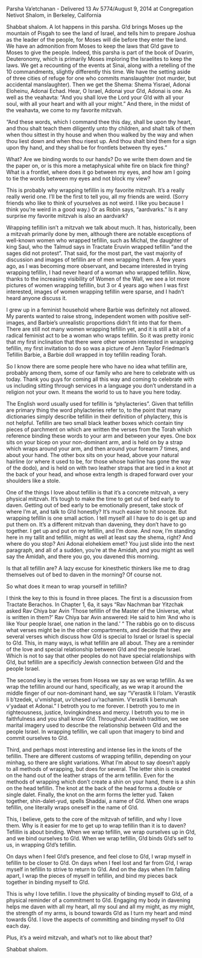 Parsha Va’etchanan - Delivered 13 Av 5774/August 9, 2014 at Congregation Netivot Shalom, in Berkeley, California

Shabbat shalom. A lot happens in this parsha. G!d brings Moses up the mountain of Pisgah to see the land of Israel, and tells him to prepare Joshua as the leader of the people, for Moses will die before they enter the land. We have an admonition from Moses to keep the laws that G!d gave to Moses to give the people. Indeed, this parsha is part of the book of Dvarim, Deuteronomy, which is primarily Moses imploring the Israelites to keep the laws. We get a recounting of the events at Sinai, along with a retelling of the 10 commandments, slightly differently this time. We have the setting aside of three cities of refuge for one who commits manslaughter (not murder, but accidental manslaughter). Then we get the Shema: Shema Yisrael, Adonai Eloheinu, Adonai Echad. Hear, O Israel, Adonai your G!d, Adonai is one. As well as the veahavta: “And you shall love the Lord your G!d with all your soul, with all your heart and with all your might.” And there, in the midst of the veahavta, we come to my favorite mitzvah.

“And these words, which I command thee this day, shall be upon thy heart, and thou shalt teach them diligently unto thy children, and shalt talk of them when thou sittest in thy house and when thou walked by the way and when thou liest down and when thou risest up. And thou shalt bind them for a sign upon thy hand, and they shall be for frontlets between thy eyes.”

What? Are we binding words to our hands? Do we write them down and tie the paper on, or is this more a metaphysical white fire on black fire thing? What is a frontlet, where does it go between my eyes, and how am I going to tie the words between my eyes and not block my view?

This is probably why wrapping tefillin is my favorite mitzvah. It’s a really really werid one. I’ll be the first to tell you, all my friends are weird. (Sorry friends who like to think of yourselves as not weird. I like you because I think you’re weird in a good way.) Or as Robin says, “aardvarks.” Is it any surprise my favorite mitzvah is also an aardvark?

Wrapping tefillin isn’t a mitzvah we talk about much. It has, historically, been a mitzvah primarily done by men, although there are notable exceptions of well-known women who wrapped tefillin, such as Michal, the daughter of king Saul, who the Talmud says in Tractate Eruvin wrapped tefillin “and the sages did not protest”. That said, for the most part, the vast majority of discussion and images of tefillin are of men wrapping them. A few years ago, as I was becoming more observant, and became interested in trying wrapping tefillin, I had never heard of a woman who wrapped tefillin. Now, thanks to the increasing visibility of Women of the Wall, we see a lot more pictures of women wrapping tefillin, but 3 or 4 years ago when I was first interested, images of women wrapping tefillin were sparse, and I hadn’t heard anyone discuss it.

I grew up in a feminist household where Barbie was definitely not allowed. My parents wanted to raise strong, independent women with positive self-images, and Barbie’s unrealistic proportions didn’t fit into that for them. There are still not many women wrapping tefillin yet, and it is still a bit of a radical feminist act to be a woman who wraps tefillin. So it was pretty ironic that my first inclination that there were other women interested in wrapping tefillin, my first invitation to do so was a picture of Jenn Taylor Friedman’s Tefillin Barbie, a Barbie doll wrapped in toy tefillin reading Torah.

So I know there are some people here who have no idea what tefillin are, probably among them, some of our family who are here to celebrate with us today. Thank you guys for coming all this way and coming to celebrate with us including sitting through services in a language you don’t understand in a religion not your own. It means the world to us to have you here today.

The English word usually used for tefillin is “phylacteries”. Given that tefillin are primary thing the word phylacteries refer to, to the point that many dictionaries simply describe tefillin in their definition of phylactery, this is not helpful. Tefillin are two small black leather boxes which contain tiny pieces of parchment on which are written the verses from the Torah which reference binding these words to your arm and between your eyes. One box sits on your bicep on your non-dominant arm, and is held on by a strap which wraps around your arm, and then around your forearm 7 times, and about your hand. The other box sits on your head, above your natural hairline (or where it used to be, for those whose hairline has gone the way of the dodo), and is held on with two leather straps that are tied in a knot at the back of your head, and whose extra length is draped forward over your shoulders like a stole.

One of the things I love about tefillin is that it’s a concrete mitzvah, a very physical mitzvah. It’s tough to make the time to get out of bed early to daven. Getting out of bed early to be emotionally present, take stock of where I’m at, and talk to G!d honestly? It’s much easier to hit snooze. But wrapping tefillin is one small action. I tell myself all I have to do is get up and put them on. It’s a different mitzvah than davening, they don’t have to go together. I get up and put on my tefillin, and I’m done. And now, I’m standing here in my tallit and tefillin, might as well at least say the shema, right? And where do you stop? Ani Adonai elohekiem emet? You just slide into the next paragraph, and all of a sudden, you’re at the Amidah, and you might as well say the Amidah, and there you go, you davened this morning.

Is that all tefillin are? A lazy excuse for kinesthetic thinkers like me to drag themselves out of bed to daven in the morning? Of course not.

So what does it mean to wrap yourself in tefillin?

I think the key to this is found in three places. The first is a discussion from Tractate Berachos. In Chapter 1, 6a, it says “Rav Nachman bar Yitzchak asked Rav Chiya bar Avin ‘Those tefillin of the Master of the Universe, what is written in them?’ Rav Chiya bar Avin answered: He said to him ‘And who is like Your people Israel, one nation in the land.’ “ The rabbis go on to discuss what verses might be in the other compartments, and decide that they are several verses which discuss how G!d is special to Israel or Israel is special to G!d. This, in many ways, is what tefillin are all about. They are a reminder of the love and special relationship between G!d and the people Israel. Which is not to say that other peoples do not have special relationships with G!d, but tefillin are a specificly Jewish connection between G!d and the people Israel.

The second key is the verses from Hosea we say as we wrap tefillin. As we wrap the tefillin around our hand, specifically, as we wrap it around the middle finger of our non-dominant hand, we say “V’erastik li l’olam. V’erastik li b’tzedek, u’vmishpat, uv’chesed uv’rachamim. V’erastik li bemunah v’yadaat et Adonai.” I betroth you to me forever. I betroth you to me in righteousness, justice, lovingkindness and mercy. I betroth you to me in faithfulness and you shall know G!d. Throughout Jewish tradition, we see marital imagery used to describe the relationship between G!d and the people Israel. In wrapping tefillin, we call upon that imagery to bind and commit ourselves to G!d.

Third, and perhaps most interesting and intense lies in the knots of the tefillin. There are different customs of wrapping tefillin, depending on your minhag, so there are slight variations. What I’m about to say doesn’t apply to all methods of wrapping, but does for several. The letter shin is created on the hand out of the leather straps of the arm tefillin. Even for the methods of wrapping which don’t create a shin on your hand, there is a shin on the head tefillin. The knot at the back of the head forms a double or single dalet. Finally, the knot on the arm forms the letter yud. Taken together, shin-dalet-yud, spells Shaddai, a name of G!d. When one wraps tefillin, one literally wraps oneself in the name of G!d.

This, I believe, gets to the core of the mitzvah of tefillin, and why I love them. Why is it easier for me to get up to wrap tefillin than it is to daven? Tefillin is about binding. When we wrap tefillin, we wrap ourselves up in G!d, and we bind ourselves to G!d. When we wrap tefillin, G!d binds G!d’s self to us, in wrapping G!d’s tefillin.

On days when I feel G!d’s presence, and feel close to G!d, I wrap myself in tefillin to be closer to G!d. On days when I feel lost and far from G!d, I wrap myself in tefillin to strive to return to G!d. And on the days when I’m falling apart, I wrap the pieces of myself in tefillin, and bind my pieces back together in binding myself to G!d.

This is why I love tefillin. I love the physicality of binding myself to G!d, of a physical reminder of a commitment to G!d. Engaging my body in davening helps me daven with all my heart, all my soul and all my might, as my might, the strength of my arms, is bound towards G!d as I turn my heart and mind towards G!d. I love the aspects of committing and binding myself to G!d each day.

Plus, it’s a weird mitzvah, and what’s not to like about that?

Shabbat shalom.